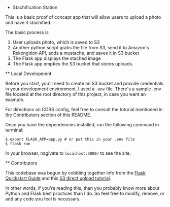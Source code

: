* Stachification Station

This is a basic proof of concept app that will allow users to upload a photo and have it stachified.

The basic process is
1. User uploads photo, which is saved to S3
2. Another python script grabs the file from S3, send it to Amazon's Rekongition API, adds a mustache, and saves it in S3 bucket
3. The Flask app displays the stached image
4. The Flask app empties the S3 bucket that stores uploads.

** Local Development

Before you start, you'll need to create an S3 bucket and provide credentials in your development environment.
I used a `.env` file. There's a sample .env file located at the root directory of this project, in case you
want an example.

For directions on CORS config, feel free to consult the toturial mentioned in the
Contributors section of this README.

Once you have the dependencies installed, run the following command in terminal:

```
$ export FLASK_APP=app.py # or put this in your .env file
$ flask run
```

In your browser, nagivate to `localhost:5000/` to see the site.


** Contributors

This codebase was begun by cobbling together info from the [Flask Quickstart Guide](http://flask.pocoo.org/docs/0.12/quickstart/)
and this [S3 direct upload tutorial](https://devcenter.heroku.com/articles/s3-upload-python).

In other words, if you're reading this, then you probably know more about Python and Flask best practices than I do.
So feel free to modify, remove, or add any code you feel is necessary.
